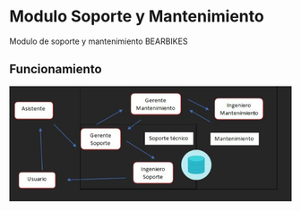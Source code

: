 # Modulo Soporte y Mantenimiento

  Modulo de soporte y mantenimiento BEARBIKES
  
## Funcionamiento
![Logica Funcionamiento](https://raw.githubusercontent.com/Brnd08/soporte-y-mantenimiento/main/others/images/logica.png)
